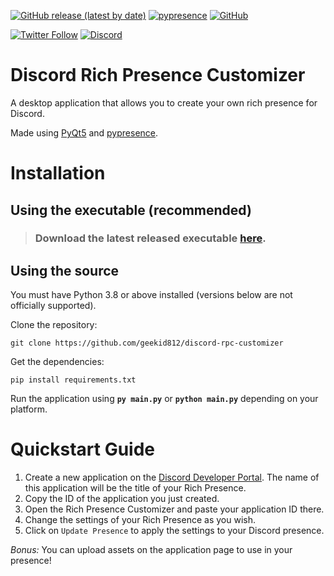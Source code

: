 [![GitHub release (latest by date)](https://img.shields.io/github/v/release/geekid812/discord-rpc-customizer?style=for-the-badge)](https://github.com/geekid812/discord-rpc-customizer/releases)
[![pypresence](https://img.shields.io/badge/using-pypresence-00bb88.svg?style=for-the-badge)](https://github.com/qwertyquerty/pypresence)
[![GitHub](https://img.shields.io/github/license/geekid812/discord-rpc-customizer?style=for-the-badge)](https://github.com/geekid812/discord-rpc-customizer)

[![Twitter Follow](https://img.shields.io/twitter/follow/geekid812?style=social)](https://twitter.com/geekid812)
[![Discord](https://img.shields.io/discord/760194844001304616?logo=discord&style=social)](https://discord.gg/mHnjK8K)


# Discord Rich Presence Customizer
A desktop application that allows you to create your own rich presence for Discord.

Made using [PyQt5](https://pypi.org/project/PyQt5) and [pypresence](https://github.com/qwertyquerty/pypresence).

# Installation
## Using the executable (recommended)
> ### Download the latest released executable [here](https://github.com/geekid812/discord-rpc-customizer/releases).

## Using the source
You must have Python 3.8 or above installed (versions below are not officially supported).

Clone the repository:
```
git clone https://github.com/geekid812/discord-rpc-customizer
```
Get the dependencies:
```
pip install requirements.txt
```
Run the application using **`py main.py`** or **`python main.py`** depending on your platform.

# Quickstart Guide
1. Create a new application on the [Discord Developer Portal](https://discord.com/developers/applications/). The name of this application will be the title of your Rich Presence.
2. Copy the ID of the application you just created.
3. Open the Rich Presence Customizer and paste your application ID there.
4. Change the settings of your Rich Presence as you wish.
5. Click on `Update Presence` to apply the settings to your Discord presence.

*Bonus:* You can upload assets on the application page to use in your presence!